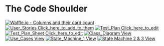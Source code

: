 # The Code Shoulder
[![Waffle.io - Columns and their card count](https://badge.waffle.io/brandoryan/CS1D.svg?columns=all)](https://waffle.io/brandoryan/CS1D)
[![User_Stories Click_here_to_add_to_them](https://img.shields.io/badge/User_Stories-Click_here_to_add_to_them-brightgreen.svg)](https://docs.google.com/document/d/1AvL1F43DsvXA0FHiliGDTlf_5GfEb1XxoJTTL4zdRyU/edit)
[![Test_Plan Click_here_to_edit](https://img.shields.io/badge/Test_Plan-Click_here_to_edit-blue.svg)](https://docs.google.com/document/d/1hdCe1iY9e1Thh5TmTkfhOWxaTwroUpDJyc_Dn73rRtQ/edit)
[![Test_Plan_Sheet Click_here_to_edit](https://img.shields.io/badge/Test_Plan_Sheet-Click_here_to_edit-FF69AF.svg)](https://docs.google.com/spreadsheets/d/1T1FAUySQCoXmwpuzVW2q-5Yt0dQH-_O9dDAiWnF0jQ8/edit#gid=550833943)
[![Class_Diagram View](https://img.shields.io/badge/Class_Diagram-View-lightgray.svg)](https://drive.google.com/file/d/1P4iKkdUj5enlYLriGnl8fEQK7IL1puA7/view?usp=sharing)
[![Use_Cases View](https://img.shields.io/badge/Use_Cases-View-red.svg)](https://docs.google.com/document/d/1A9SytrlmkSlkpCbC9QHXYcHQuZBsVeDL2j4AJYyLBNI/edit?usp=sharing)
[![State_Machine_1 View](https://img.shields.io/badge/State_Machine_1-View-AD00FE.svg)](https://www.draw.io/#G1lSo4tyEUY26cLZGq0GZzVKvJG6PfP8St)
[![State Machine 2 & 3 View](https://img.shields.io/badge/State_Machine_2_&_3-View-900C3F.svg)](https://www.draw.io/#G1grcf5Gb335PdY8h-o5VaEdaG8T4Uxwsa)
